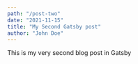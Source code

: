```yaml
---
path: "/post-two"
date: "2021-11-15"
title: "My Second Gatsby post"
author: "John Doe"
---
```


This is my very second blog post in Gatsby